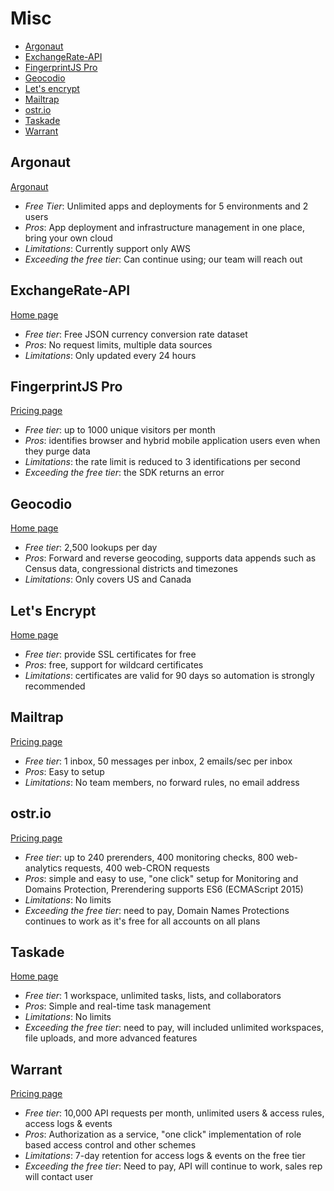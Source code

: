 # Misc

<!-- TOC depthFrom:2 -->

- [Argonaut](#argonaut)
- [ExchangeRate-API](#exchangerate-api)
- [FingerprintJS Pro](#fingerprintjs-pro)
- [Geocodio](#Geocodio)
- [Let's encrypt](#lets-encrypt)
- [Mailtrap](#mailtrap)
- [ostr.io](#ostrio)
- [Taskade](#taskade)
- [Warrant](#warrant)

<!-- /TOC -->

## Argonaut

[Argonaut](https://argonaut.dev/?utm_source=stack-on-a-budget&utm_medium=rsrc)

* *Free Tier*: Unlimited apps and deployments for 5 environments and 2 users
* *Pros*: App deployment and infrastructure management in one place, bring your own cloud
* *Limitations*: Currently support only AWS
* *Exceeding the free tier*: Can continue using; our team will reach out

## ExchangeRate-API

[Home page](https://www.exchangerate-api.com)

* *Free tier*: Free JSON currency conversion rate dataset
* *Pros*: No request limits, multiple data sources
* *Limitations*: Only updated every 24 hours

## FingerprintJS Pro

[Pricing page](https://fingerprintjs.com/pricing/)

* *Free tier*: up to 1000 unique visitors per month
* *Pros*: identifies browser and hybrid mobile application users even when they purge data
* *Limitations*: the rate limit is reduced to 3 identifications per second
* *Exceeding the free tier*: the SDK returns an error

## Geocodio

[Home page](https://www.geocod.io)

* *Free tier*: 2,500 lookups per day
* *Pros*: Forward and reverse geocoding, supports data appends such as Census data, congressional districts and timezones
* *Limitations*: Only covers US and Canada

## Let's Encrypt

[Home page](https://letsencrypt.org/)

* *Free tier*: provide SSL certificates for free
* *Pros*: free, support for wildcard certificates
* *Limitations*: certificates are valid for 90 days so automation is strongly recommended

## Mailtrap

[Pricing page](https://mailtrap.io/pricing)

* *Free tier*: 1 inbox, 50 messages per inbox, 2 emails/sec per inbox
* *Pros*: Easy to setup
* *Limitations*: No team members, no forward rules, no email address

## ostr.io

[Pricing page](https://ostr.io/info/pricing)

* *Free tier*: up to 240 prerenders, 400 monitoring checks, 800 web-analytics requests, 400 web-CRON requests
* *Pros*: simple and easy to use, "one click" setup for Monitoring and Domains Protection, Prerendering supports ES6 (ECMAScript 2015)
* *Limitations*: No limits
* *Exceeding the free tier*: need to pay, Domain Names Protections continues to work as it's free for all accounts on all plans

## Taskade

[Home page](https://taskade.com)

* *Free tier*: 1 workspace, unlimited tasks, lists, and collaborators
* *Pros*: Simple and real-time task management
* *Limitations*: No limits
* *Exceeding the free tier*: need to pay, will included unlimited workspaces, file uploads, and more advanced features

## Warrant

[Pricing page](https://warrant.dev/pricing)

* *Free tier*: 10,000 API requests per month, unlimited users & access rules, access logs & events
* *Pros*: Authorization as a service, "one click" implementation of role based access control and other schemes
* *Limitations*: 7-day retention for access logs & events on the free tier
* *Exceeding the free tier*: Need to pay, API will continue to work, sales rep will contact user
